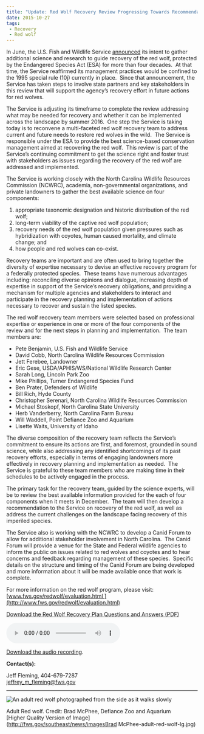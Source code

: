 ```yaml
---
title: "Update: Red Wolf Recovery Review Progressing Towards Recommendations"
date: 2015-10-27
tags:
 - Recovery
 - Red wolf
---
```


In June, the U.S. Fish and Wildlife Service [announced](http://www.fws.gov/news/ShowNews.cfm?ID=456CB36D-F587-7CD1-7021195729AF7928) its intent to gather additional science and research to guide recovery of the red wolf, protected by the Endangered Species Act (ESA) for more than four decades.  At that time, the Service reaffirmed its management practices would be confined to the 1995 special rule (10j) currently in place.  Since that announcement, the Service has taken steps to involve state partners and key stakeholders in this review that will support the agency’s recovery effort in future actions for red wolves.   

The Service is adjusting its timeframe to complete the review addressing what may be needed for recovery and whether it can be implemented across the landscape by summer 2016.  One step the Service is taking today is to reconvene a multi-faceted red wolf recovery team to address current and future needs to restore red wolves in the wild.  The Service is responsible under the ESA to provide the best science-based conservation management aimed at recovering the red wolf.  This review is part of the Service’s continuing commitment to get the science right and foster trust with stakeholders as issues regarding the recovery of the red wolf are addressed and implemented.

The Service is working closely with the North Carolina Wildlife Resources Commission (NCWRC), academia, non-governmental organizations, and private landowners to gather the best available science on four components:

1.  appropriate taxonomic designation and historic distribution of the red wolf;
2.  long-term viability of the captive red wolf population;
3.  recovery needs of the red wolf population given pressures such as hybridization with coyotes, human caused mortality, and climate change; and
4.  how people and red wolves can co-exist.

Recovery teams are important and are often used to bring together the diversity of expertise necessary to devise an effective recovery program for a federally protected species.  These teams have numerous advantages including: reconciling diverse opinions and dialogue, increasing depth of expertise in support of the Service’s recovery obligations, and providing a mechanism for multiple agencies and stakeholders to interact and participate in the recovery planning and implementation of actions necessary to recover and sustain the listed species. 

The red wolf recovery team members were selected based on professional expertise or experience in one or more of the four components of the review and for the next steps in planning and implementation.  The team members are:

*   Pete Benjamin, U.S. Fish and Wildlife Service
*   David Cobb, North Carolina Wildlife Resources Commission
*   Jett Ferebee, Landowner
*   Eric Gese, USDA/APHIS/WS/National Wildlife Research Center
*   Sarah Long, Lincoln Park Zoo
*   Mike Phillips, Turner Endangered Species Fund
*   Ben Prater, Defenders of Wildlife 
*   Bill Rich, Hyde County
*   Christopher Serenari, North Carolina Wildlife Resources Commission
*   Michael Stoskopf, North Carolina State University
*   Herb Vanderberry, North Carolina Farm Bureau
*   Will Waddell, Point Defiance Zoo and Aquarium
*   Lisette Waits, University of Idaho

The diverse composition of the recovery team reflects the Service’s commitment to ensure its actions are first, and foremost, grounded in sound science, while also addressing any identified shortcomings of its past recovery efforts, especially in terms of engaging landowners more effectively in recovery planning and implementation as needed.  The Service is grateful to these team members who are making time in their schedules to be actively engaged in the process.

The primary task for the recovery team, guided by the science experts, will be to review the best available information provided for the each of four components when it meets in December.  The team will then develop a recommendation to the Service on recovery of the red wolf, as well as address the current challenges on the landscape facing recovery of this imperiled species.     

The Service also is working with the NCWRC to develop a Canid Forum to allow for additional stakeholder involvement in North Carolina.  The Canid Forum will provide a venue for the State and Federal wildlife agencies to inform the public on issues related to red wolves and coyotes and to hear concerns and feedback regarding management of these species.  Specific details on the structure and timing of the Canid Forum are being developed and more information about it will be made available once that work is complete.

For more information on the red wolf program, please visit: [www.fws.gov/redwolf/evaluation.html ](http://www.fws.gov/redwolf/evaluation.html)

[Download the Red Wolf Recovery Plan Questions and Answers (PDF)](http://fws.gov/redwolf/docs/red-wolf-recovery-program-review-faqs.pdf)

<audio controls=""><source src="http://fws.gov/southeast/audio/red-wolf-recovery-program-review-update-10272015.mp3" type="audio/mpeg"> Your browser does not support the audio element.</audio>

[Download the audio recording](http://fws.gov/southeast/audio/red-wolf-recovery-program-review-update-10272015.mp3).

**Contact(s):**  

Jeff Fleming, 404-679-7287  
jeffrey_m_fleming@fws.gov

* * *

![An adult red wolf photographed from the side as it walks slowly](images/newsUploads/newsThumbs/newsImageThumbAA349245-04DF-B5F8-78049E1AD97B717B.jpg)

Adult Red wolf. Credit: Brad McPhee, Defiance Zoo and Aquarium  
[Higher Quality Version of Image](http://fws.gov/southeast/news/imagesBrad McPhee-adult-red-wolf-lg.jpg)
